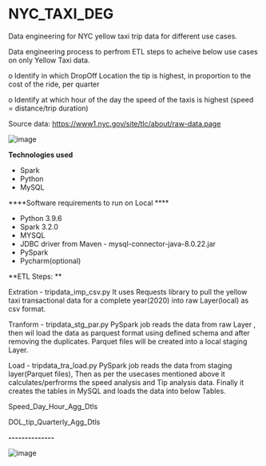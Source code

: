 # NYC_TAXI_DEG
Data engineering for NYC yellow taxi trip data for different use cases.

Data engineering process to perfrom ETL steps to acheive below use cases on only Yellow Taxi data.

o Identify in which DropOff Location the tip is highest, in proportion to the cost of the ride, per 
quarter 

o Identify at which hour of the day the speed of the taxis is highest (speed = distance/trip 
duration)

Source data: https://www1.nyc.gov/site/tlc/about/raw-data.page

![image](https://user-images.githubusercontent.com/95505625/144856674-3ea2e25e-0a87-4f6d-a247-8ca562425aa7.png)

**Technologies used** 

- Spark
- Python
- MySQL

****Software requirements to run on Local ****

- Python 3.9.6
- Spark 3.2.0
- MYSQL 
- JDBC driver from Maven - mysql-connector-java-8.0.22.jar
- PySpark
- Pycharm(optional)

**ETL Steps: **

Extration - tripdata_imp_csv.py 
It uses Requests library to pull the yellow taxi transactional data for a complete year(2020) into raw Layer(local) as csv format.

Tranform - tripdata_stg_par.py
PySpark job reads the data from raw Layer , then wil load the data as parquest format using defined schema and after removing the duplicates. Parquet files will be created into a local staging Layer.

Load - tripdata_tra_load.py
PySpark job reads the data from staging layer(Parquet files), Then as per the usecases mentioned above it calculates/perfrorms the speed analysis and Tip analysis data. Finally it creates the tables in MySQL and loads the data into below Tables.

Speed_Day_Hour_Agg_Dtls

DOL_tip_Quarterly_Agg_Dtls


**--------------**


![image](https://user-images.githubusercontent.com/95505625/145204075-60f1485e-fddd-4582-9eaa-7abd8f3ee6f7.png)








